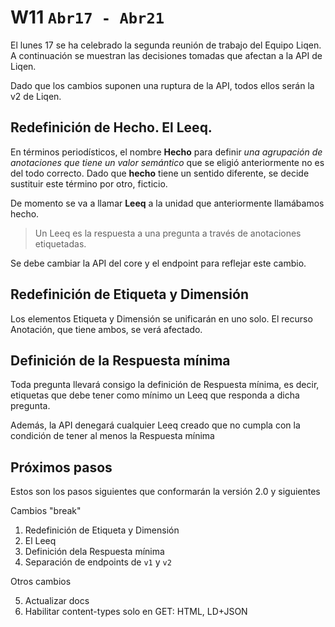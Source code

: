 # W11 `Abr17 - Abr21`

El lunes 17 se ha celebrado la segunda reunión de trabajo del Equipo Liqen. A continuación se muestran las decisiones tomadas que afectan a la API de Liqen.

Dado que los cambios suponen una ruptura de la API, todos ellos serán la v2 de Liqen.

## Redefinición de Hecho. El Leeq.

En términos periodísticos, el nombre **Hecho** para definir *una agrupación de anotaciones que tiene un valor semántico* que se eligió anteriormente no es del todo correcto. Dado que **hecho** tiene un sentido diferente, se decide sustituir este término por otro, ficticio.

De momento se va a llamar **Leeq** a la unidad que anteriormente llamábamos hecho.

> Un Leeq es la respuesta a una pregunta a través de anotaciones etiquetadas.

Se debe cambiar la API del core y el endpoint para reflejar este cambio.

## Redefinición de Etiqueta y Dimensión

Los elementos Etiqueta y Dimensión se unificarán en uno solo. El recurso Anotación, que tiene ambos, se verá afectado.

## Definición de la Respuesta mínima

Toda pregunta llevará consigo la definición de Respuesta mínima, es decir, etiquetas que debe tener como mínimo un Leeq que responda a dicha pregunta.

Además, la API denegará cualquier Leeq creado que no cumpla con la condición de tener al menos la Respuesta mínima

## Próximos pasos

Estos son los pasos siguientes que conformarán la versión 2.0 y siguientes

Cambios "break"

1. Redefinición de Etiqueta y Dimensión
2. El Leeq
3. Definición dela Respuesta mínima
4. Separación de endpoints de `v1` y `v2`

Otros cambios

5. Actualizar docs
6. Habilitar content-types solo en GET: HTML, LD+JSON
